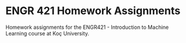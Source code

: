 # ENGR 421 Homework Assignments
Homework assignments for the ENGR421 - Introduction to Machine Learning course at Koç University.
